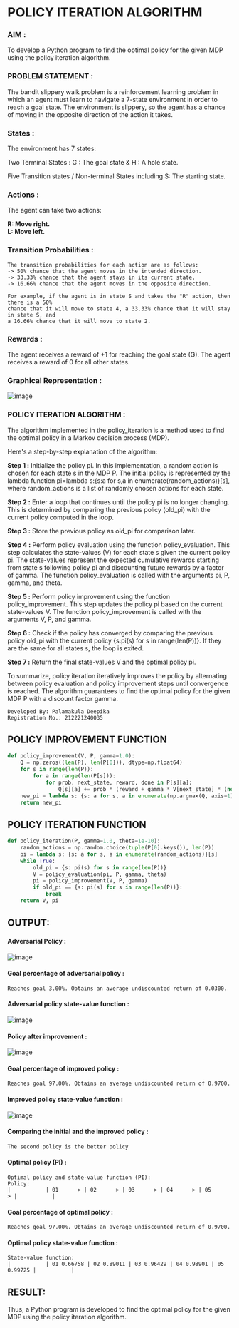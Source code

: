 # POLICY ITERATION ALGORITHM

### AIM :
To develop a Python program to find the optimal policy for the given MDP using the policy iteration algorithm.

### PROBLEM STATEMENT :
The bandit slippery walk problem is a reinforcement learning problem in which an agent must learn to navigate a 7-state environment in order to reach a goal state. The environment is slippery, so the agent has a chance of moving in the opposite direction of the action it takes.

### States :
The environment has 7 states:

Two Terminal States : G : The goal state & H : A hole state.

Five Transition states / Non-terminal States including S: The starting state.

### Actions :
The agent can take two actions:

**R: Move right.**
</br>
**L: Move left.**

### Transition Probabilities :
```
The transition probabilities for each action are as follows:
-> 50% chance that the agent moves in the intended direction.
-> 33.33% chance that the agent stays in its current state.
-> 16.66% chance that the agent moves in the opposite direction.

For example, if the agent is in state S and takes the "R" action, then there is a 50%
chance that it will move to state 4, a 33.33% chance that it will stay in state S, and
a 16.66% chance that it will move to state 2.
```
### Rewards :
The agent receives a reward of +1 for reaching the goal state (G). The agent receives a reward of 0 for all other states.

### Graphical Representation :
![image](https://github.com/Pavan-Gv/policy-iteration-algorithm/assets/94827772/67f46692-b254-42a2-827b-4c4de0a28a11)

### POLICY ITERATION ALGORITHM :

The algorithm implemented in the policy_iteration is a method used to find the optimal policy in a Markov decision process (MDP).

Here's a step-by-step explanation of the algorithm:

**Step 1 :** Initialize the policy pi. In this implementation, a random action is chosen for each state s in the MDP P. The initial policy is represented by the lambda function pi=lambda s:{s:a for s,a in enumerate(random_actions)}[s], where random_actions is a list of randomly chosen actions for each state.

**Step 2 :** Enter a loop that continues until the policy pi is no longer changing. This is determined by comparing the previous policy (old_pi) with the current policy computed in the loop.

**Step 3 :** Store the previous policy as old_pi for comparison later.

**Step 4 :** Perform policy evaluation using the function policy_evaluation. This step calculates the state-values (V) for each state s given the current policy pi. The state-values represent the expected cumulative rewards starting from state s following policy pi and discounting future rewards by a factor of gamma. The function policy_evaluation is called with the arguments pi, P, gamma, and theta.

**Step 5 :** Perform policy improvement using the function policy_improvement. This step updates the policy pi based on the current state-values V. The function policy_improvement is called with the arguments V, P, and gamma.

**Step 6 :** Check if the policy has converged by comparing the previous policy old_pi with the current policy {s:pi(s) for s in range(len(P))}. If they are the same for all states s, the loop is exited.

**Step 7 :** Return the final state-values V and the optimal policy pi.

To summarize, policy iteration iteratively improves the policy by alternating between policy evaluation and policy improvement steps until convergence is reached. The algorithm guarantees to find the optimal policy for the given MDP P with a discount factor gamma.

```
Developed By: Palamakula Deepika
Registration No.: 212221240035
```

## POLICY IMPROVEMENT FUNCTION
```python
def policy_improvement(V, P, gamma=1.0):
    Q = np.zeros((len(P), len(P[0])), dtype=np.float64)
    for s in range(len(P)):
        for a in range(len(P[s])):
            for prob, next_state, reward, done in P[s][a]:
                Q[s][a] += prob * (reward + gamma * V[next_state] * (not done))
    new_pi = lambda s: {s: a for s, a in enumerate(np.argmax(Q, axis=1))}[s]
    return new_pi
```
## POLICY ITERATION FUNCTION
```python
def policy_iteration(P, gamma=1.0, theta=1e-10):
    random_actions = np.random.choice(tuple(P[0].keys()), len(P))
    pi = lambda s: {s: a for s, a in enumerate(random_actions)}[s]
    while True:
        old_pi = {s: pi(s) for s in range(len(P))}
        V = policy_evaluation(pi, P, gamma, theta)
        pi = policy_improvement(V, P, gamma)
        if old_pi == {s: pi(s) for s in range(len(P))}:
            break
    return V, pi
```
## OUTPUT:

#### Adversarial Policy :

![image](https://github.com/Pavan-Gv/policy-iteration-algorithm/assets/94827772/1496a0a5-5f8c-41b1-89b7-5ff89295786e)

#### Goal percentage of adversarial policy :
```
Reaches goal 3.00%. Obtains an average undiscounted return of 0.0300.
```
#### Adversarial policy state-value function :

![image](https://github.com/Pavan-Gv/policy-iteration-algorithm/assets/94827772/2f0baa03-7828-403e-a56f-347a852d59ad)

#### Policy after improvement :

![image](https://github.com/Pavan-Gv/policy-iteration-algorithm/assets/94827772/fbab7d94-ae0a-491d-87ef-92e15c736d50)

#### Goal percentage of improved policy :
```
Reaches goal 97.00%. Obtains an average undiscounted return of 0.9700.
```
#### Improved policy state-value function :

![image](https://github.com/Pavan-Gv/policy-iteration-algorithm/assets/94827772/39e618c7-e450-44b6-9e3a-c492f1082656)

#### Comparing the initial and the improved policy :
```
The second policy is the better policy
```
#### Optimal policy (PI) :
```
Optimal policy and state-value function (PI):
Policy:
|           | 01      > | 02      > | 03      > | 04      > | 05      > |           |
```
#### Goal percentage of optimal policy :
```
Reaches goal 97.00%. Obtains an average undiscounted return of 0.9700.
```
#### Optimal policy state-value function :
```
State-value function:
|           | 01 0.66758 | 02 0.89011 | 03 0.96429 | 04 0.98901 | 05 0.99725 |           |
```
## RESULT:

Thus, a Python program is developed to find the optimal policy for the given MDP using the policy iteration algorithm.

